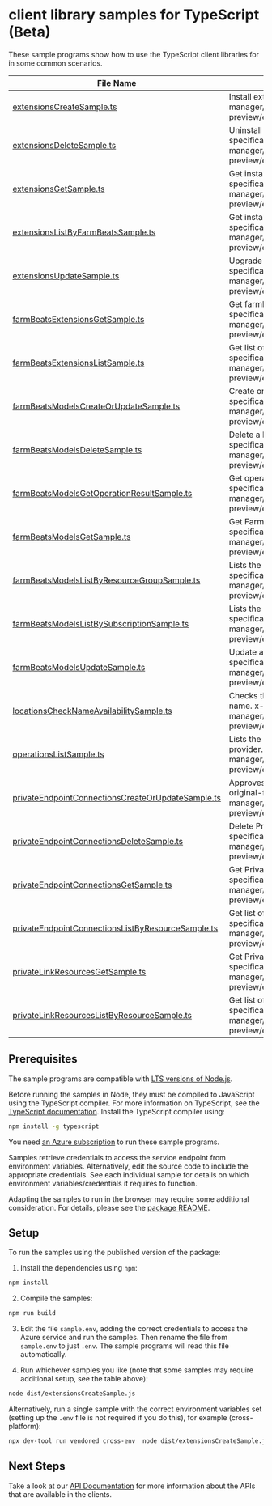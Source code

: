 # client library samples for TypeScript (Beta)

These sample programs show how to use the TypeScript client libraries for in some common scenarios.

| **File Name**                                                                                       | **Description**                                                                                                                                                                                                                                        |
| --------------------------------------------------------------------------------------------------- | ------------------------------------------------------------------------------------------------------------------------------------------------------------------------------------------------------------------------------------------------------ |
| [extensionsCreateSample.ts][extensionscreatesample]                                                 | Install extension. x-ms-original-file: specification/agrifood/resource-manager/Microsoft.AgFoodPlatform/preview/2021-09-01-preview/examples/Extensions_Create.json                                                                                     |
| [extensionsDeleteSample.ts][extensionsdeletesample]                                                 | Uninstall extension. x-ms-original-file: specification/agrifood/resource-manager/Microsoft.AgFoodPlatform/preview/2021-09-01-preview/examples/Extensions_Delete.json                                                                                   |
| [extensionsGetSample.ts][extensionsgetsample]                                                       | Get installed extension details by extension id. x-ms-original-file: specification/agrifood/resource-manager/Microsoft.AgFoodPlatform/preview/2021-09-01-preview/examples/Extensions_Get.json                                                          |
| [extensionsListByFarmBeatsSample.ts][extensionslistbyfarmbeatssample]                               | Get installed extensions details. x-ms-original-file: specification/agrifood/resource-manager/Microsoft.AgFoodPlatform/preview/2021-09-01-preview/examples/Extensions_ListByFarmBeats.json                                                             |
| [extensionsUpdateSample.ts][extensionsupdatesample]                                                 | Upgrade to latest extension. x-ms-original-file: specification/agrifood/resource-manager/Microsoft.AgFoodPlatform/preview/2021-09-01-preview/examples/Extensions_Update.json                                                                           |
| [farmBeatsExtensionsGetSample.ts][farmbeatsextensionsgetsample]                                     | Get farmBeats extension. x-ms-original-file: specification/agrifood/resource-manager/Microsoft.AgFoodPlatform/preview/2021-09-01-preview/examples/FarmBeatsExtensions_Get.json                                                                         |
| [farmBeatsExtensionsListSample.ts][farmbeatsextensionslistsample]                                   | Get list of farmBeats extension. x-ms-original-file: specification/agrifood/resource-manager/Microsoft.AgFoodPlatform/preview/2021-09-01-preview/examples/FarmBeatsExtensions_List.json                                                                |
| [farmBeatsModelsCreateOrUpdateSample.ts][farmbeatsmodelscreateorupdatesample]                       | Create or update FarmBeats resource. x-ms-original-file: specification/agrifood/resource-manager/Microsoft.AgFoodPlatform/preview/2021-09-01-preview/examples/FarmBeatsModels_CreateOrUpdate.json                                                      |
| [farmBeatsModelsDeleteSample.ts][farmbeatsmodelsdeletesample]                                       | Delete a FarmBeats resource. x-ms-original-file: specification/agrifood/resource-manager/Microsoft.AgFoodPlatform/preview/2021-09-01-preview/examples/FarmBeatsModels_Delete.json                                                                      |
| [farmBeatsModelsGetOperationResultSample.ts][farmbeatsmodelsgetoperationresultsample]               | Get operationResults for a FarmBeats resource. x-ms-original-file: specification/agrifood/resource-manager/Microsoft.AgFoodPlatform/preview/2021-09-01-preview/examples/FarmBeatsModels_GetOperationResult.json                                        |
| [farmBeatsModelsGetSample.ts][farmbeatsmodelsgetsample]                                             | Get FarmBeats resource. x-ms-original-file: specification/agrifood/resource-manager/Microsoft.AgFoodPlatform/preview/2021-09-01-preview/examples/FarmBeatsModels_Get.json                                                                              |
| [farmBeatsModelsListByResourceGroupSample.ts][farmbeatsmodelslistbyresourcegroupsample]             | Lists the FarmBeats instances for a resource group. x-ms-original-file: specification/agrifood/resource-manager/Microsoft.AgFoodPlatform/preview/2021-09-01-preview/examples/FarmBeatsModels_ListByResourceGroup.json                                  |
| [farmBeatsModelsListBySubscriptionSample.ts][farmbeatsmodelslistbysubscriptionsample]               | Lists the FarmBeats instances for a subscription. x-ms-original-file: specification/agrifood/resource-manager/Microsoft.AgFoodPlatform/preview/2021-09-01-preview/examples/FarmBeatsModels_ListBySubscription.json                                     |
| [farmBeatsModelsUpdateSample.ts][farmbeatsmodelsupdatesample]                                       | Update a FarmBeats resource. x-ms-original-file: specification/agrifood/resource-manager/Microsoft.AgFoodPlatform/preview/2021-09-01-preview/examples/FarmBeatsModels_Update.json                                                                      |
| [locationsCheckNameAvailabilitySample.ts][locationschecknameavailabilitysample]                     | Checks the name availability of the resource with requested resource name. x-ms-original-file: specification/agrifood/resource-manager/Microsoft.AgFoodPlatform/preview/2021-09-01-preview/examples/Locations_CheckNameAvailability_AlreadyExists.json |
| [operationsListSample.ts][operationslistsample]                                                     | Lists the available operations of Microsoft.AgFoodPlatform resource provider. x-ms-original-file: specification/agrifood/resource-manager/Microsoft.AgFoodPlatform/preview/2021-09-01-preview/examples/Operations_List.json                            |
| [privateEndpointConnectionsCreateOrUpdateSample.ts][privateendpointconnectionscreateorupdatesample] | Approves or Rejects a Private endpoint connection request. x-ms-original-file: specification/agrifood/resource-manager/Microsoft.AgFoodPlatform/preview/2021-09-01-preview/examples/PrivateEndpointConnections_CreateOrUpdate.json                     |
| [privateEndpointConnectionsDeleteSample.ts][privateendpointconnectionsdeletesample]                 | Delete Private endpoint connection request. x-ms-original-file: specification/agrifood/resource-manager/Microsoft.AgFoodPlatform/preview/2021-09-01-preview/examples/PrivateEndpointConnections_Delete.json                                            |
| [privateEndpointConnectionsGetSample.ts][privateendpointconnectionsgetsample]                       | Get Private endpoint connection object. x-ms-original-file: specification/agrifood/resource-manager/Microsoft.AgFoodPlatform/preview/2021-09-01-preview/examples/PrivateEndpointConnections_Get.json                                                   |
| [privateEndpointConnectionsListByResourceSample.ts][privateendpointconnectionslistbyresourcesample] | Get list of Private endpoint connections. x-ms-original-file: specification/agrifood/resource-manager/Microsoft.AgFoodPlatform/preview/2021-09-01-preview/examples/PrivateEndpointConnections_ListByResource.json                                      |
| [privateLinkResourcesGetSample.ts][privatelinkresourcesgetsample]                                   | Get Private link resource object. x-ms-original-file: specification/agrifood/resource-manager/Microsoft.AgFoodPlatform/preview/2021-09-01-preview/examples/PrivateLinkResources_Get.json                                                               |
| [privateLinkResourcesListByResourceSample.ts][privatelinkresourceslistbyresourcesample]             | Get list of Private link resources. x-ms-original-file: specification/agrifood/resource-manager/Microsoft.AgFoodPlatform/preview/2021-09-01-preview/examples/PrivateLinkResources_ListByResource.json                                                  |

## Prerequisites

The sample programs are compatible with [LTS versions of Node.js](https://github.com/nodejs/release#release-schedule).

Before running the samples in Node, they must be compiled to JavaScript using the TypeScript compiler. For more information on TypeScript, see the [TypeScript documentation][typescript]. Install the TypeScript compiler using:

```bash
npm install -g typescript
```

You need [an Azure subscription][freesub] to run these sample programs.

Samples retrieve credentials to access the service endpoint from environment variables. Alternatively, edit the source code to include the appropriate credentials. See each individual sample for details on which environment variables/credentials it requires to function.

Adapting the samples to run in the browser may require some additional consideration. For details, please see the [package README][package].

## Setup

To run the samples using the published version of the package:

1. Install the dependencies using `npm`:

```bash
npm install
```

2. Compile the samples:

```bash
npm run build
```

3. Edit the file `sample.env`, adding the correct credentials to access the Azure service and run the samples. Then rename the file from `sample.env` to just `.env`. The sample programs will read this file automatically.

4. Run whichever samples you like (note that some samples may require additional setup, see the table above):

```bash
node dist/extensionsCreateSample.js
```

Alternatively, run a single sample with the correct environment variables set (setting up the `.env` file is not required if you do this), for example (cross-platform):

```bash
npx dev-tool run vendored cross-env  node dist/extensionsCreateSample.js
```

## Next Steps

Take a look at our [API Documentation][apiref] for more information about the APIs that are available in the clients.

[extensionscreatesample]: https://github.com/Azure/azure-sdk-for-js/blob/main/sdk/agrifood/arm-agrifood/samples/v1-beta/typescript/src/extensionsCreateSample.ts
[extensionsdeletesample]: https://github.com/Azure/azure-sdk-for-js/blob/main/sdk/agrifood/arm-agrifood/samples/v1-beta/typescript/src/extensionsDeleteSample.ts
[extensionsgetsample]: https://github.com/Azure/azure-sdk-for-js/blob/main/sdk/agrifood/arm-agrifood/samples/v1-beta/typescript/src/extensionsGetSample.ts
[extensionslistbyfarmbeatssample]: https://github.com/Azure/azure-sdk-for-js/blob/main/sdk/agrifood/arm-agrifood/samples/v1-beta/typescript/src/extensionsListByFarmBeatsSample.ts
[extensionsupdatesample]: https://github.com/Azure/azure-sdk-for-js/blob/main/sdk/agrifood/arm-agrifood/samples/v1-beta/typescript/src/extensionsUpdateSample.ts
[farmbeatsextensionsgetsample]: https://github.com/Azure/azure-sdk-for-js/blob/main/sdk/agrifood/arm-agrifood/samples/v1-beta/typescript/src/farmBeatsExtensionsGetSample.ts
[farmbeatsextensionslistsample]: https://github.com/Azure/azure-sdk-for-js/blob/main/sdk/agrifood/arm-agrifood/samples/v1-beta/typescript/src/farmBeatsExtensionsListSample.ts
[farmbeatsmodelscreateorupdatesample]: https://github.com/Azure/azure-sdk-for-js/blob/main/sdk/agrifood/arm-agrifood/samples/v1-beta/typescript/src/farmBeatsModelsCreateOrUpdateSample.ts
[farmbeatsmodelsdeletesample]: https://github.com/Azure/azure-sdk-for-js/blob/main/sdk/agrifood/arm-agrifood/samples/v1-beta/typescript/src/farmBeatsModelsDeleteSample.ts
[farmbeatsmodelsgetoperationresultsample]: https://github.com/Azure/azure-sdk-for-js/blob/main/sdk/agrifood/arm-agrifood/samples/v1-beta/typescript/src/farmBeatsModelsGetOperationResultSample.ts
[farmbeatsmodelsgetsample]: https://github.com/Azure/azure-sdk-for-js/blob/main/sdk/agrifood/arm-agrifood/samples/v1-beta/typescript/src/farmBeatsModelsGetSample.ts
[farmbeatsmodelslistbyresourcegroupsample]: https://github.com/Azure/azure-sdk-for-js/blob/main/sdk/agrifood/arm-agrifood/samples/v1-beta/typescript/src/farmBeatsModelsListByResourceGroupSample.ts
[farmbeatsmodelslistbysubscriptionsample]: https://github.com/Azure/azure-sdk-for-js/blob/main/sdk/agrifood/arm-agrifood/samples/v1-beta/typescript/src/farmBeatsModelsListBySubscriptionSample.ts
[farmbeatsmodelsupdatesample]: https://github.com/Azure/azure-sdk-for-js/blob/main/sdk/agrifood/arm-agrifood/samples/v1-beta/typescript/src/farmBeatsModelsUpdateSample.ts
[locationschecknameavailabilitysample]: https://github.com/Azure/azure-sdk-for-js/blob/main/sdk/agrifood/arm-agrifood/samples/v1-beta/typescript/src/locationsCheckNameAvailabilitySample.ts
[operationslistsample]: https://github.com/Azure/azure-sdk-for-js/blob/main/sdk/agrifood/arm-agrifood/samples/v1-beta/typescript/src/operationsListSample.ts
[privateendpointconnectionscreateorupdatesample]: https://github.com/Azure/azure-sdk-for-js/blob/main/sdk/agrifood/arm-agrifood/samples/v1-beta/typescript/src/privateEndpointConnectionsCreateOrUpdateSample.ts
[privateendpointconnectionsdeletesample]: https://github.com/Azure/azure-sdk-for-js/blob/main/sdk/agrifood/arm-agrifood/samples/v1-beta/typescript/src/privateEndpointConnectionsDeleteSample.ts
[privateendpointconnectionsgetsample]: https://github.com/Azure/azure-sdk-for-js/blob/main/sdk/agrifood/arm-agrifood/samples/v1-beta/typescript/src/privateEndpointConnectionsGetSample.ts
[privateendpointconnectionslistbyresourcesample]: https://github.com/Azure/azure-sdk-for-js/blob/main/sdk/agrifood/arm-agrifood/samples/v1-beta/typescript/src/privateEndpointConnectionsListByResourceSample.ts
[privatelinkresourcesgetsample]: https://github.com/Azure/azure-sdk-for-js/blob/main/sdk/agrifood/arm-agrifood/samples/v1-beta/typescript/src/privateLinkResourcesGetSample.ts
[privatelinkresourceslistbyresourcesample]: https://github.com/Azure/azure-sdk-for-js/blob/main/sdk/agrifood/arm-agrifood/samples/v1-beta/typescript/src/privateLinkResourcesListByResourceSample.ts
[apiref]: https://docs.microsoft.com/javascript/api/@azure/arm-agrifood?view=azure-node-preview
[freesub]: https://azure.microsoft.com/free/
[package]: https://github.com/Azure/azure-sdk-for-js/tree/main/sdk/agrifood/arm-agrifood/README.md
[typescript]: https://www.typescriptlang.org/docs/home.html
